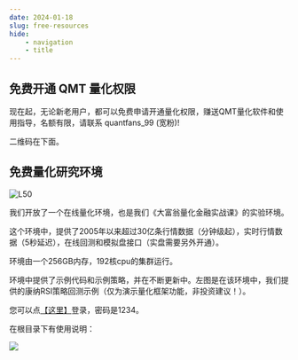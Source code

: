 ```yaml
---
date: 2024-01-18
slug: free-resources
hide:
    - navigation
    - title
---
```


<style>
.md-typeset h1,
.md-content__button {
    display: none;
}

.md-typeset hr {
    display: none;
}

.md-sidebar--primary {
    display: none;
}
</style>

## 免费开通 QMT 量化权限

现在起，无论新老用户，都可以免费申请开通量化权限，赚送QMT量化软件和使用指导，名额有限，请联系 quantfans_99 (宽粉)! 

二维码在下面。

## 免费量化研究环境

![L50](https://images.jieyu.ai/images/2023/12/connor-rsi-hnpc.png)

我们开放了一个在线量化环境，也是我们《大富翁量化金融实战课》的实验环境。

这个环境中，提供了2005年以来超过30亿条行情数据（分钟级起），实时行情数据（5秒延迟），在线回测和模拟盘接口（实盘需要另外开通）。

环境由一个256GB内存，192核cpu的集群运行。

环境中提供了示例代码和示例策略，并在不断更新中。左图是在该环境中，我们提供的康纳RSI策略回测示例（仅为演示量化框架功能，非投资建议！）。

您可以点[【这里】](http://139.196.218.124:5180/preview/)登录，密码是1234。

在根目录下有使用说明：

![](https://images.jieyu.ai/images/2024/01/quant-research-lab-preview.jpg)
